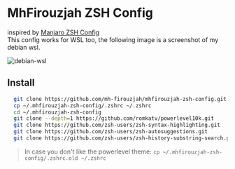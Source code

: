 # MhFirouzjah ZSH Config

inspired by [Manjaro ZSH Config](https://github.com/Chrysostomus/manjaro-zsh-config)  
This config works for WSL too, the following image is a screenshot of my debian wsl.

![debian-wsl]("https://github.com/mh-firouzjah/mhfirouzjah-zsh-config/img/screenshot.png")

## Install

```sh
  git clone https://github.com/mh-firouzjah/mhfirouzjah-zsh-config.git ~/.mhfirouzjah-zsh-config
  cp ~/.mhfirouzjah-zsh-config/.zshrc ~/.zshrc
  cd ~/.mhfirouzjah-zsh-config
  git clone --depth=1 https://github.com/romkatv/powerlevel10k.git
  git clone https://github.com/zsh-users/zsh-syntax-highlighting.git
  git clone https://github.com/zsh-users/zsh-autosuggestions.git
  git clone https://github.com/zsh-users/zsh-history-substring-search.git
```

> In case you don't like the powerlevel theme: `cp ~/.mhfirouzjah-zsh-config/.zshrc.old ~/.zshrc`
